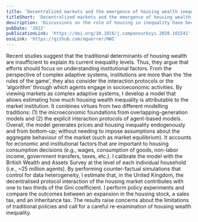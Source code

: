 ```yaml
---
title: 'Decentralized markets and the emergence of housing wealth inequality'
titleShort: 'Decentralized markets and the emergence of housing wealth inequality'
description: 'Discussions on the role of housing in inequality have become prevalent (at least in the UK). Housing wealth inequality, in particular, seems largely unexplained by traditional factors such as income and education. Here, I build a high-resolution model that emerges housing wealth inequality endogenously and allows estimating the effect of unconventional institutional factors such as the market.'
pubDate: '2022'
publicationLink: 'https://doi.org/10.1016/j.compenvurbsys.2020.101541'
ossLink: 'https://github.com/oguerrer/HWI'
---
```


Recent studies suggest that the traditional determinants of housing wealth are insufficient to explain its current inequality levels. Thus, they argue that efforts should focus on understanding institutional factors. From the perspective of complex adaptive systems, institutions are more than the ‘the rules of the game’, they also consider the interaction protocols or the ‘algorithm’ through which agents engage in socioeconomic activities. By viewing markets as complex adaptive systems, I develop a model that allows estimating how much housing wealth inequality is attributable to the market institution. It combines virtues from two different modelling traditions: (1) the microeconomic foundations from overlapping-generation models and (2) the explicit interaction protocols of agent-based models. Overall, the model generates prices and housing inequality endogenously and from bottom-up; without needing to impose assumptions about the aggregate behaviour of the market (such as market equilibrium). It accounts for economic and institutional factors that are important to housing consumption decisions (e.g., wages, consumption of goods, non-labor income, government transfers, taxes, etc.). I calibrate the model with the British Wealth and Assets Survey at the level of each individual household (i.e., ~25 million agents). By performing counter-factual simulations that control for data heterogeneity, I estimate that, in the United Kingdom, the decentralised protocol interaction of the housing market contributes with one to two thirds of the Gini coefficient. I perform policy experiments and compare the outcomes between an expansion in the housing stock, a sales tax, and an inheritance tax. The results raise concerns about the limitations of traditional policies and call for a careful re-examination of housing wealth inequality.